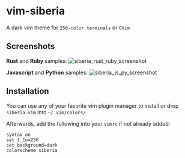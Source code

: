 # vim-siberia

A dark vim theme for `256-color terminals` or `GVim`

## Screenshots
**Rust** and **Ruby** samples:
![siberia_rust_ruby_screenshot](https://user-images.githubusercontent.com/22797257/72674494-37ca3100-3a6f-11ea-90e3-59f5bd6a9deb.png)


**Javascript** and **Python** samples:
![siberia_js_py_screenshot](https://user-images.githubusercontent.com/22797257/72674489-297c1500-3a6f-11ea-85f6-052b3e654c52.png)

## Installation
You can use any of your favorite vim plugin manager to install or drop `siberia.vim` into `~/.vim/colors/`

Afterwards, add the following into your `vimrc` if not already added:
```
syntax on
set t_Co=256
set background=dark
colorscheme siberia
```

